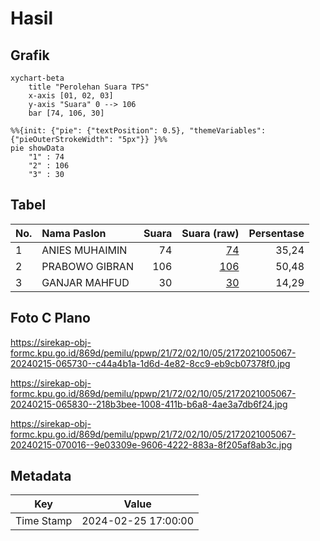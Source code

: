 # Hasil

## Grafik

```mermaid
xychart-beta
    title "Perolehan Suara TPS"
    x-axis [01, 02, 03]
    y-axis "Suara" 0 --> 106
    bar [74, 106, 30]
```

```mermaid
%%{init: {"pie": {"textPosition": 0.5}, "themeVariables": {"pieOuterStrokeWidth": "5px"}} }%%
pie showData
    "1" : 74
    "2" : 106
    "3" : 30
```

## Tabel

| No. | Nama Paslon    | Suara | Suara (raw) | Persentase |
|:--- |:-------------- | -----:| -----------:| ----------:|
| 1   | ANIES MUHAIMIN | 74    | [74][p-1]   | 35,24      |
| 2   | PRABOWO GIBRAN | 106   | [106][p-2]  | 50,48      |
| 3   | GANJAR MAHFUD  | 30    | [30][p-3]   | 14,29      |


[p-1]: https://github.com/gigit-pemilu/pemilu-2024-21-kepulauan-riau/blob/main/pilpres/hitung-suara/sub/21-kepulauan-riau/sub/72-kota-tanjung-pinang/sub/02-tanjung-pinang-timur/sub/1005-pinang-kencana/sub/067-tps/sub/paslon-1.txt
[p-2]: https://github.com/gigit-pemilu/pemilu-2024-21-kepulauan-riau/blob/main/pilpres/hitung-suara/sub/21-kepulauan-riau/sub/72-kota-tanjung-pinang/sub/02-tanjung-pinang-timur/sub/1005-pinang-kencana/sub/067-tps/sub/paslon-2.txt
[p-3]: https://github.com/gigit-pemilu/pemilu-2024-21-kepulauan-riau/blob/main/pilpres/hitung-suara/sub/21-kepulauan-riau/sub/72-kota-tanjung-pinang/sub/02-tanjung-pinang-timur/sub/1005-pinang-kencana/sub/067-tps/sub/paslon-3.txt

## Foto C Plano

https://sirekap-obj-formc.kpu.go.id/869d/pemilu/ppwp/21/72/02/10/05/2172021005067-20240215-065730--c44a4b1a-1d6d-4e82-8cc9-eb9cb07378f0.jpg

https://sirekap-obj-formc.kpu.go.id/869d/pemilu/ppwp/21/72/02/10/05/2172021005067-20240215-065830--218b3bee-1008-411b-b6a8-4ae3a7db6f24.jpg

https://sirekap-obj-formc.kpu.go.id/869d/pemilu/ppwp/21/72/02/10/05/2172021005067-20240215-070016--9e03309e-9606-4222-883a-8f205af8ab3c.jpg


## Metadata

| Key        | Value               |
| ---------- | ------------------- |
| Time Stamp | 2024-02-25 17:00:00 |



